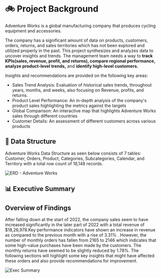 # :bike: Project Background
Adventure Works is a global manufacturing company that produces cycling equipment and accessories. 

The company has a significant amount of data on products, customers, orders, returns, and sales territories which has not been explored and utilized properly in the past. This project synthesizes and analyzes data
to uncover insights and trends. The management team needs a way to **track KPIs(sales, revenue, profit, and returns), compare regional performance, analyze product-level trends,** and **identify high-level customers.**

Insights and recommendations are provided on the following key areas: 
- Sales Trend Analysis: Evaluation of historical sales trends, throughout years, months, and weeks, also focusing on Revenue, profits, and returns.
- Product Level Performance: An in-depth analysis of the company's product sales highlighting the metrics against the targets
- Global Comparison: An interactive map that highlights Adventure Works sales through different countries
- Customer Details: An assessment of different customers across various products

## :wrench: Data Structure 
Adventure Works Data Structure as seen below consists of 7 tables: Customer, Orders, Product, Categories, Subcategories, Calendar, and Territory with a total row count of 18,148 records.

![ERD - Adventure Works](https://github.com/user-attachments/assets/a05d23e5-7551-4343-9c4a-1030180de21b)

## :bar_chart: Executive Summary 

## Overview of Findings
After falling down at the start of 2022, the company sales seem to have increased significantly in the later part of 2022 with a total revenue of $18,26,978.Key performance indicators have shown an increase in revenue as compared to the previous month with a rise of 3.31% . However, the number of monthly orders has fallen from 2165 to 2146 which indicates that some high-value purchases have been made by the customers. The monthly returns have seemed to be slightly reduced by 1.78%. The following sections will highlight some key insights that might have affected these orders and also provide recommendations for improvement.

![Exec Summary ](https://github.com/user-attachments/assets/6f625fcf-f637-47b0-bf78-4aac16738eae)




